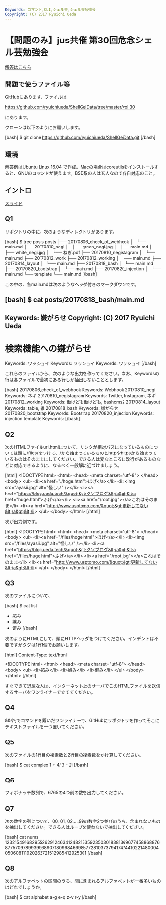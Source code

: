 ```yaml
---
Keywords: コマンド,CLI,シェル芸,シェル芸勉強会
Copyright: (C) 2017 Ryuichi Ueda
---
```


# 【問題のみ】jus共催 第30回危念シェル芸勉強会
<a href="https://blog.ueda.tech/?p=10134">解答はこちら</a>

<h2>問題で使うファイル等</h2>
GitHubにあります。ファイルは

<a href="https://github.com/ryuichiueda/ShellGeiData/tree/master/vol.30" target="_blank" rel="noopener">https://github.com/ryuichiueda/ShellGeiData/tree/master/vol.30</a>

にあります。

クローンは以下のようにお願いします。

[bash]
$ git clone https://github.com/ryuichiueda/ShellGeiData.git
[/bash]

<h2>環境</h2>
解答例はUbuntu Linux 16.04 で作成。Macの場合はcoreutilsをインストールすると、GNUのコマンドが使えます。BSD系の人は玄人なので各自対応のこと。
<h2>イントロ</h2>

<a href="https://blog.ueda.tech/?presenpress=%E7%AC%AC30%E5%9B%9E%E5%8D%B1%E5%BF%B5%E3%82%B7%E3%82%A7%E3%83%AB%E8%8A%B8%E5%8B%89%E5%BC%B7%E4%BC%9A#/">スライド</a>

<h2>Q1</h2>
リポジトリの中に、次のようなディレクトリがあります。

[bash]
$ tree posts
posts
├── 20170806_check_of_webhook
│   └── main.md
├── 20170810_negi
│   ├── green_negi.jpg
│   ├── main.md
│   ├── white_negi.jpg
│   └── ねぎ.pdf
├── 20170810_negistagram
│   └── main.md
├── 20170812_work
├── 20170812_working
│   └── main.md
├── 20170814_layout
│   └── main.md
├── 20170818_bash
│   └── main.md
├── 20170820_bootstrap
│   └── main.md
├── 20170820_injection
│   └── main.md
└── template
 └── main.md
[/bash]

この中の、各main.mdは次のようなヘッダ付きのマークダウンです。

[bash]
$ cat posts/20170818_bash/main.md 
---
Keywords:  嫌がらせ
Copyright: (C) 2017 Ryuichi Ueda
---


# 検索機能への嫌がらせ
Keywords: ワッショイ
Keywords: ワッショイ
Keywords: ワッショイ
[/bash]

これらのファイルから、次のような出力を作ってください。なお、Keywordsの行は各ファイルで最初にある行しか抽出しないこととします。

[bash]
20170806_check_of_webhook Keywords: Webhook
20170810_negi Keywords: ネギ
20170810_negistagram Keywords: Twitter, Instagram, ネギ
20170812_working Keywords: 働けども働けども, bashcms2
20170814_layout Keywords: table, 雑
20170818_bash Keywords: 嫌がらせ
20170820_bootstrap Keywords: Bootstrap
20170820_injection Keywords: injection
template Keywords: 
[/bash]



<h2>Q2</h2>
次のHTMLファイルurl.htmlについて、リンクが相対パスになっているものについては頭に/files/をつけて、/から始まっているものとhttpやhttpsから始まっているものはそのままにしてください。できる人は変なところに改行があるものなどに対応できるように、なるべく一般解に近づけましょう。

[html]
&lt;!DOCTYPE html&gt;
&lt;html&gt;
&lt;head&gt;
 &lt;meta charset=&quot;utf-8&quot;&gt;
&lt;/head&gt;
&lt;body&gt;
 &lt;ul&gt;
 &lt;li&gt;&lt;a href=&quot;./hoge.html&quot;&gt;ほげ&lt;/a&gt;&lt;/li&gt;
 &lt;li&gt;&lt;img src=&quot;ayasii.jpg&quot; alt=&quot;怪しい&quot; /&gt;&lt;/li&gt;
 &lt;li&gt;&lt;a href=&quot;https://blog.ueda.tech/&quot;&gt;クソブログ&lt;/a&gt;&lt;a href=&quot;huge.html&quot;&gt;ふげ&lt;/a&gt;&lt;/li&gt;
 &lt;li&gt;&lt;a href=&quot;/root.jpg&quot;&gt;&lt;/a&gt;これはそのまま&lt;/li&gt;
 &lt;li&gt;&lt;a href=&quot;http://www.usptomo.com/&quot;&gt;更新してない&lt;/a&gt;&lt;/li&gt;
 &lt;/ul&gt;
&lt;/body&gt;
&lt;/html&gt;
[/html]

次が出力例です。

[html]
&lt;!DOCTYPE html&gt;
&lt;html&gt;
&lt;head&gt;
 &lt;meta charset=&quot;utf-8&quot;&gt;
&lt;/head&gt;
&lt;body&gt;
 &lt;ul&gt;
 &lt;li&gt;&lt;a href=&quot;/files/hoge.html&quot;&gt;ほげ&lt;/a&gt;&lt;/li&gt;
 &lt;li&gt;&lt;img src=&quot;/files/ayasii.jpg&quot; alt=&quot;怪しい&quot; /&gt;&lt;/li&gt;
 &lt;li&gt;&lt;a href=&quot;https://blog.ueda.tech/&quot;&gt;クソブログ&lt;/a&gt;&lt;a href=&quot;/files/huge.html&quot;&gt;ふげ&lt;/a&gt;&lt;/li&gt;
 &lt;li&gt;&lt;a href=&quot;/root.jpg&quot;&gt;&lt;/a&gt;これはそのまま&lt;/li&gt;
 &lt;li&gt;&lt;a href=&quot;http://www.usptomo.com/&quot;&gt;更新してない&lt;/a&gt;&lt;/li&gt;
 &lt;/ul&gt;
&lt;/body&gt;
&lt;/html&gt;
[/html]

<h2>Q3</h2>
次のファイルについて、

[bash]
$ cat list
* 妬み
* 嫉み
* 僻み
[/bash]

次のようにHTMLにして、頭にHTTPヘッダをつけてください。インデントは不要ですがタグは1行1個でお願いします。

[html]
Content-Type: text/html

&lt;!DOCTYPE html&gt;
&lt;html&gt;
&lt;head&gt;
 &lt;meta charset=&quot;utf-8&quot;&gt;
&lt;/head&gt;
&lt;body&gt;
&lt;ul&gt;
&lt;li&gt;妬み&lt;/li&gt;
&lt;li&gt;嫉み&lt;/li&gt;
&lt;li&gt;僻み&lt;/li&gt;
&lt;/ul&gt;
&lt;/body&gt;
&lt;/html&gt;
[/html]

すぐできて退屈な人は、インターネット上のサーバでこのHTMLファイルを送信するサーバをワンライナーで立ててください。

<h2>Q4</h2>
&amp;&amp;や;でコマンドを繋いだワンライナーで、GitHubにリポジトリを作ってそこにテキストファイルを一つ置いてください。


<h2>Q5</h2>
次のファイルの1行目の複素数と2行目の複素数をかけ算してください。

[bash]
$ cat complex 
1 + 4*i
3 - 2*i
[/bash]

<h2>Q6</h2>
フィボナッチ数列で、6765の4つ前の数を出力してください。

<h2>Q7</h2>
次の数字の列について、00, 01, 02,...,99の数字2つ並びのうち、含まれないものを抽出してください。できる人はループを使わないで抽出してください。

[bash]
cat nums
1232154916829552629124634124821535923503018381369677458868876877570978993996890718096846698577281037379417474410221480004050608111920262721512985412925301
[/bash]


<h2>Q8</h2>
次のアルファベットの区間のうち、間に含まれるアルファベットが一番多いものはどれでしょうか。

[bash]
$ cat alphabet 
a-g
e-q
z-v
r-y
[/bash]

